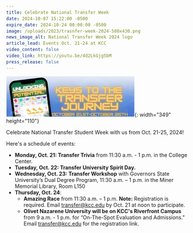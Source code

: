 ```yaml
---
title: Celebrate National Transfer Week
date: 2024-10-07 15:22:00 -0500
expire_date: 2024-10-24 00:00:00 -0500
image: /uploads/2023/trasnfer-week-2024-580x430.png
news_image_alt: National Transfer Week 2024 logo
article_lead: Events Oct. 21-24 at KCC
video_content: false
video_link: https://youtu.be/4d2LkGjg5bM
press_release: false
---
```

![](/uploads/2023/transfer-week-2024-349x110.jpg){: width="349" height="110"}

Celebrate National Transfer Student Week with us from Oct. 21-25, 2024!

Here's a schedule of events:

* **Monday, Oct. 21: Transfer Trivia** from 11:30 a.m. - 1 p.m. in the College Center.
* **Tuesday, Oct. 22: Transfer University Spirit Day.**
* **Wednesday, Oct. 23: Transfer Workshop** with Governors State University’s Dual Degree Program, 11:30 a.m. – 1 p.m. in the Miner Memorial Library, Room L150
* **Thursday, Oct. 24**:
  * **Amazing Race** from 11:30 a.m. – 1 p.m. **Note:** Registration is required. Email [transfer@kcc.edu](mailto:transfer@kcc.edu) by Oct. 21 at noon to participate.
  * **Olivet Nazarene University will be on KCC's Riverfront Campus** from 9 a.m. - 1 p.m. for “On-The-Spot Evaluation and Admissions." Email [transfer@kcc.edu](mailto:transfer@kcc.edu) for the registration link.